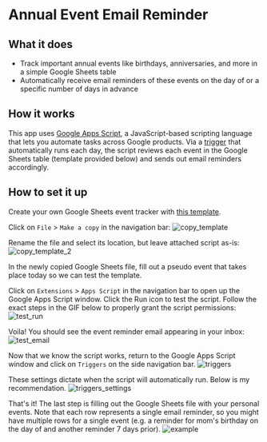 # Annual Event Email Reminder
## What it does
- Track important annual events like birthdays, anniversaries, and more in a simple Google Sheets table
- Automatically receive email reminders of these events on the day of or a specific number of days in advance

## How it works
This app uses [Google Apps Script](https://developers.google.com/apps-script), a JavaScript-based scripting language that lets you automate tasks across Google products. Via a [trigger](https://developers.google.com/apps-script/guides/triggers) that automatically runs each day, the script reviews each event in the Google Sheets table (template provided below) and sends out email reminders accordingly.

## How to set it up
Create your own Google Sheets event tracker with [this template](https://docs.google.com/spreadsheets/d/1gI6FTBnFJY-zWDmW_PmA8pUEZJagkbV-0GhxQB0TtxA/edit#gid=0). 

Click on `File` > `Make a copy` in the navigation bar:
![copy_template]()

Rename the file and select its location, but leave attached script as-is:
![copy_template_2]()

In the newly copied Google Sheets file, fill out a pseudo event that takes place today so we can test the template.

Click on `Extensions` > `Apps Script` in the navigation bar to open up the Google Apps Script window. Click the Run icon to test the script. Follow the exact steps in the GIF below to properly grant the script permissions:
![test_run]()

Voila! You should see the event reminder email appearing in your inbox:
![test_email]()

Now that we know the script works, return to the Google Apps Script window and click on `Triggers` on the side navigation bar.
![triggers]()

These settings dictate when the script will automatically run. Below is my recommendation.
![triggers_settings]()

That's it! The last step is filling out the Google Sheets file with your personal events. Note that each row represents a single email reminder, so you might have multiple rows for a single event (e.g. a reminder for mom's birthday on the day of and another reminder 7 days prior).
![example]()